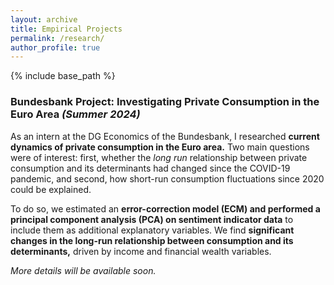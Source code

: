 ```yaml
---
layout: archive
title: Empirical Projects
permalink: /research/
author_profile: true
---
```


{% include base_path %}

### Bundesbank Project: Investigating Private Consumption in the Euro Area *(Summer 2024)*
As an intern at the DG Economics of the Bundesbank, I researched **current dynamics of private consumption in the Euro area.** Two main questions were of interest: first, whether the *long run* relationship between private consumption and its determinants had changed since the COVID-19 pandemic, and second, how short-run consumption fluctuations since 2020 could be explained. 

To do so, we estimated an **error-correction model (ECM) and performed a principal component analysis (PCA) on sentiment indicator data** to include them as additional explanatory variables. We find **significant changes in the long-run relationship between consumption and its determinants,** driven by income and financial wealth variables.

*More details will be available soon.*



